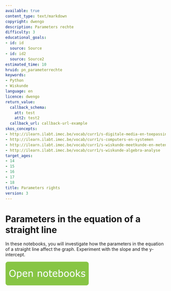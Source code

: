 ```yaml
---
available: true
content_type: text/markdown
copyright: dwengo
description: Parameters rechte
difficulty: 3
educational_goals:
- id: id
  source: Source
- id: id2
  source: Source2
estimated_time: 10
hruid: pn_parameterrechte
keywords:
- Python
- Wiskunde
language: en
licence: dwengo
return_value:
  callback_schema:
    att: test
    att2: test2
  callback_url: callback-url-example
skos_concepts:
- http://ilearn.ilabt.imec.be/vocab/curr1/s-digitale-media-en-toepassingen
- http://ilearn.ilabt.imec.be/vocab/curr1/s-computers-en-systemen
- http://ilearn.ilabt.imec.be/vocab/curr1/s-wiskunde-meetkunde-en-metend-rekenen
- http://ilearn.ilabt.imec.be/vocab/curr1/s-wiskunde-algebra-analyse
target_ages:
- 14
- 15
- 16
- 17
- 18
title: Parameters rights
version: 3
---
```

# Parameters in the equation of a straight line
In these notebooks, you will investigate how the parameters in the equation of a straight line affect the graph. Experiment with the slope and the y-intercept.

[![](embed/Knop.png "Button")](https://kiks.ilabt.imec.be/hub/tmplogin?id=0404_en "Notebooks Parameters")